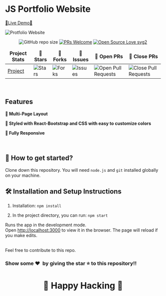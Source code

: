 # JS Portfolio Website

[🔗Live Demo🔗](https://main--neon-beignet-a16e13.netlify.app/)

![Protfolio Website](https://i.ibb.co/N7xKjdQ/Screenshot-17.png)

<div align="center">

![GitHub repo size](https://img.shields.io/github/repo-size/19sajib/portfolio?color=yellow)  [![PRs Welcome](https://img.shields.io/badge/PRs-welcome-brightgreen.svg?style=flat-square)](http://makeapullrequest.com) [![Open Source Love svg2](https://badges.frapsoft.com/os/v2/open-source.svg?v=103)](https://github.com/ellerbrock/open-source-badges/)
</div>

<table align="center">
    <thead align="center">
        <tr border: 1px;>
            <td><b>Project Stats</td>
            <td><b>🌟 Stars</b></td>
            <td><b>🍴 Forks</b></td>
            <td><b>🐛 Issues</b></td>
            <td><b>🔔 Open PRs</b></td>
            <td><b>🔕 Close PRs</b></td>
        </tr>
     </thead>
    <tbody>
         <tr>
            <td><a href="https://github.com/19sajib/portfolio"</a>Project</td>
            <td><img alt="Stars" src="https://img.shields.io/github/stars/19sajib/portfolio?style=flat&logo=github"/></td>
             <td><img alt="Forks" src="https://img.shields.io/github/forks/19sajib/portfolio?style=flat&logo=github"/></td>
            <td><img alt="Issues" src="https://img.shields.io/github/issues/19sajib/portfolio?style=flat&logo=github"/></td>
            <td><img alt="Open Pull Requests" src="https://img.shields.io/github/issues-pr/19sajib/portfolio?style=flat&logo=github"/></td>
           <td><img alt="Close Pull Requests" src="https://img.shields.io/github/issues-pr-closed/19sajib/portfolio?style=flat&color=critical&logo=github"/></td>
        </tr>
    </tbody>
</table>

<br/>

## Features

**📖 Multi-Page Layout**

**🎨 Styled with React-Bootstrap and CSS with easy to customize colors**

**📱 Fully Responsive**

<br />

## 🚀 How to get started?

Clone down this repository. You will need `node.js` and `git` installed globally on your machine.

## 🛠 Installation and Setup Instructions

1. Installation: `npm install`

2. In the project directory, you can run: `npm start`

Runs the app in the development mode.\
Open [http://localhost:3000](http://localhost:3000) to view it in the browser. 
The page will reload if you make edits.

<br />
Feel free to contribute to this repo.

### Show some ❤️&nbsp; by giving the star :star: to this repository!!
<h1 align=center> 🧠 Happy Hacking 🧠 </h1>
